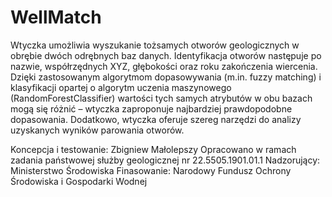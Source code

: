﻿# WellMatch
Wtyczka umożliwia wyszukanie tożsamych otworów geologicznych w obrębie dwóch odrębnych baz danych. Identyfikacja otworów następuje po nazwie, współrzędnych XYZ, głębokości oraz roku zakończenia wiercenia. Dzięki zastosowanym algorytmom dopasowywania (m.in. fuzzy matching) i klasyfikacji opartej o algorytm uczenia maszynowego (RandomForestClassifier) wartości tych samych atrybutów w obu bazach mogą się różnić – wtyczka zaproponuje najbardziej prawdopodobne dopasowania. Dodatkowo, wtyczka oferuje szereg narzędzi do analizy uzyskanych wyników parowania otworów.

Koncepcja i testowanie: Zbigniew Małolepszy
Opracowano w ramach zadania państwowej służby geologicznej nr 22.5505.1901.01.1
Nadzorujący: Ministerstwo Środowiska
Finasowanie: Narodowy Fundusz Ochrony Środowiska i Gospodarki Wodnej